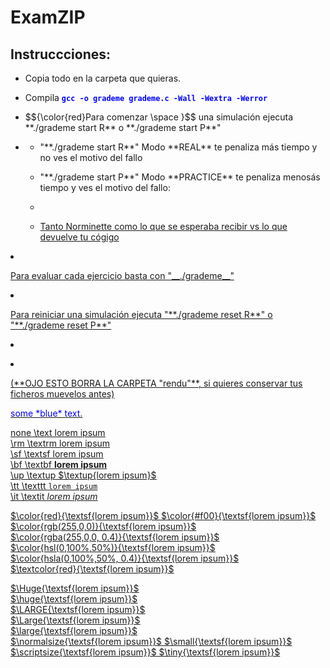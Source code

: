 # ExamZIP

## Instruccciones: 

<ul>
<li><p>Copia todo en la carpeta que quieras.</p></li>
<li><p>Compila <code style="color : blue"><strong>gcc -o grademe grademe.c -Wall -Wextra -Werror</strong></code></p></li>
<li><p>$${\color{red}Para comenzar \space }$$ una simulación ejecuta **./grademe start R** o **./grademe start P**"</p></li>
<li><p><ul>
        <li><p>"**./grademe start R**" Modo **REAL** te penaliza más tiempo y no ves el motivo del fallo</p></li>
        <li><p>"**./grademe start P**" Modo **PRACTICE** te penaliza menosás tiempo y ves el motivo del fallo:</p></li>
        <li><p><u>
                <li><p>Tanto Norminette como lo que se esperaba recibir vs lo que devuelve tu cógigo</p></li>
                </ul>
        </p></li>
        </ul>
</p></li>
<li><p>Para evaluar cada ejercicio basta con "__./grademe__"</p></li>
<li><p>Para reiniciar una simulación ejecuta "**./grademe reset R**" o "**./grademe reset P**" </p></li>
<li><p><u>
        <li><p>(**OJO ESTO BORRA LA CARPETA "rendu"**, si quieres conservar tus ficheros muevelos antes)</p></li>
        </ul></p></li>
</p></li>
</ul>
<span style="color:blue">some *blue* text</span>.

none	\text	$\text{lorem ipsum}$	
\rm	\textrm	$\textrm{lorem ipsum}$	
\sf	\textsf	$\textsf{lorem ipsum}$	
\bf	\textbf	$\textbf{lorem ipsum}$	
\up	\textup	$\textup{lorem ipsum}$	
\tt	\texttt	$\texttt{lorem ipsum}$	
\it	\textit	$\textit{lorem ipsum}$

$\color{red}{\textsf{lorem ipsum}}$	
$\color{#f00}{\textsf{lorem ipsum}}$	
$\color{rgb(255,0,0)}{\textsf{lorem ipsum}}$	
$\color{rgba(255,0,0, 0.4)}{\textsf{lorem ipsum}}$	
$\color{hsl(0,100%,50%)}{\textsf{lorem ipsum}}$	
$\color{hsla(0,100%,50%, 0.4)}{\textsf{lorem ipsum}}$	
$\textcolor{red}{\textsf{lorem ipsum}}$

$\Huge{\textsf{lorem ipsum}}$	
$\huge{\textsf{lorem ipsum}}$	
$\LARGE{\textsf{lorem ipsum}}$	
$\Large{\textsf{lorem ipsum}}$	
$\large{\textsf{lorem ipsum}}$	
$\normalsize{\textsf{lorem ipsum}}$	
$\small{\textsf{lorem ipsum}}$	
$\scriptsize{\textsf{lorem ipsum}}$	
$\tiny{\textsf{lorem ipsum}}$
